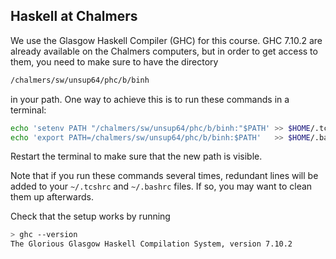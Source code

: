 ## Haskell at Chalmers

We use the Glasgow Haskell Compiler (GHC) for this course.  GHC 7.10.2 are
already available on the Chalmers computers, but in order to get access to them,
you need to make sure to have the directory

```bash
/chalmers/sw/unsup64/phc/b/binh
```

in your path. One way to achieve this is to run these commands in a terminal:

```bash
echo 'setenv PATH "/chalmers/sw/unsup64/phc/b/binh:"$PATH' >> $HOME/.tcshrc
echo 'export PATH=/chalmers/sw/unsup64/phc/b/binh:$PATH'   >> $HOME/.bashrc
```

Restart the terminal to make sure that the new path is visible.

Note that if you run these commands several times, redundant lines will be added
to your `~/.tcshrc` and `~/.bashrc` files. If so, you may want to clean them up
afterwards.

Check that the setup works by running
```bash
> ghc --version
The Glorious Glasgow Haskell Compilation System, version 7.10.2
```
